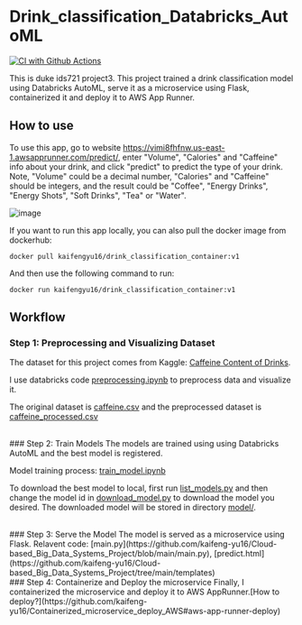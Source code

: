 # Drink_classification_Databricks_AutoML
[![CI with Github Actions](https://github.com/kaifeng-yu16/Cloud-based_Big_Data_Systems_Project/actions/workflows/main.yml/badge.svg)](https://github.com/kaifeng-yu16/Cloud-based_Big_Data_Systems_Project/actions/workflows/main.yml)

This is duke ids721 project3. This project trained a drink classification model using Databricks AutoML, serve it as a microservice using Flask, containerized it and deploy it to AWS App Runner.

## How to use
To use this app, go to website https://vimi8fhfnw.us-east-1.awsapprunner.com/predict/, enter "Volume", "Calories" and "Caffeine" info about your drink, and click "predict" to predict the type of your drink. Note, "Volume" could be a decimal number, "Calories" and "Caffeine" should be integers, and the result could be "Coffee", "Energy Drinks", "Energy Shots", "Soft Drinks", "Tea" or "Water".

![image](https://user-images.githubusercontent.com/90477174/160330039-5ee8b6bd-1558-42f3-8639-bb012e2f9727.png)

If you want to run this app locally, you can also pull the docker image from dockerhub:
```
docker pull kaifengyu16/drink_classification_container:v1
```
And then use the following command to run:
```
docker run kaifengyu16/drink_classification_container:v1
```

## Workflow
### Step 1: Preprocessing and Visualizing Dataset
The dataset for this project comes from Kaggle: [Caffeine Content of Drinks](https://www.kaggle.com/datasets/heitornunes/caffeine-content-of-drinks).

I use databricks code [preprocessing.ipynb](https://github.com/kaifeng-yu16/Cloud-based_Big_Data_Systems_Project/blob/main/preprocessing.ipynb) to preprocess data and visualize it.

The original dataset is [caffeine.csv](https://github.com/kaifeng-yu16/Cloud-based_Big_Data_Systems_Project/blob/main/caffeine.csv) and the preprocessed dataset is [caffeine_processed.csv](https://github.com/kaifeng-yu16/Cloud-based_Big_Data_Systems_Project/blob/main/caffeine_processed.csv) 

<br> 
### Step 2: Train Models
The models are trained using using Databricks AutoML and the best model is registered.

Model training process: [train_model.ipynb](https://github.com/kaifeng-yu16/Drink_classification_Databricks_AutoML/blob/main/train_model.ipynb)

To download the best model to local, first run [list_models.py](https://github.com/kaifeng-yu16/Cloud-based_Big_Data_Systems_Project/blob/main/list_models.py) and then change the model id in [download_model.py](https://github.com/kaifeng-yu16/Cloud-based_Big_Data_Systems_Project/blob/main/download_model.py) to download the model you desired. The downloaded model will be stored in directory [model/](https://github.com/kaifeng-yu16/Cloud-based_Big_Data_Systems_Project/tree/main/model). 
 
<br>
### Step 3: Serve the Model
The model is served as a microservice using Flask. Relavent code: [main.py](https://github.com/kaifeng-yu16/Cloud-based_Big_Data_Systems_Project/blob/main/main.py), [predict.html](https://github.com/kaifeng-yu16/Cloud-based_Big_Data_Systems_Project/tree/main/templates)
   
<br> 
### Step 4: Containerize and Deploy the microservice
Finally, I containerized the microservice and deploy it to AWS AppRunner.[How to deploy?](https://github.com/kaifeng-yu16/Containerized_microservice_deploy_AWS#aws-app-runner-deploy)
